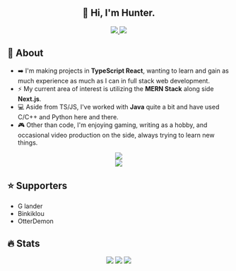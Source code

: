 
<div align='center'>
  <h2>👋 Hi, I'm Hunter.</h2>
  <div>
    <!-- <img src='https://img.shields.io/badge/LinkedIn-blue?logo=linkedin&logoColor=white&style=for-the-badge' /> -->
    <a href='https://twitter.com/hunterparcells' target='_blank'>
      <img src='https://img.shields.io/badge/Twitter-blue?logo=twitter&logoColor=white&style=for-the-badge' />
    </a>
    <a href='https://ko-fi.com/hunterparcells' target='_blank'>
      <img src='https://img.shields.io/badge/Donate-blue?logo=kofi&logoColor=white&style=for-the-badge' />
    </a>
  </div>
</div>

## 🚀 About
- ➡️ I'm making projects in **TypeScript React**, wanting to learn and gain as much experience as much as I can in full stack web development.
- ⚡ My current area of interest is utilizing the **MERN Stack** along side **Next.js**.
- 💻 Aside from TS/JS, I've worked with **Java** quite a bit and have used C/C++ and Python here and there.
- 🎮 Other than code, I'm enjoying gaming, writing as a hobby, and occasional video production on the side, always trying to learn new things.

<div align="center">
  <img src="https://skillicons.dev/icons?i=mongo,express,react,nodejs,ts,next,scss,cloudflare,netlify" />
  <br />
  <img src="https://skillicons.dev/icons?i=vscode,figma,sentry,idea,java" />
</div>

## ⭐ Supporters
- G lander
- Binkiklou
- OtterDemon

## 🔥 Stats
<div align="center">
  <img src="https://github-readme-stats.vercel.app/api/top-langs/?username=hparcells&layout=compact&theme=dark" />
  <img src="https://github-readme-stats.vercel.app/api/wakatime?username=hparcells&layout=compact&langs_count=6&theme=dark" />
  <img src="https://streak-stats.demolab.com/?user=hparcells&theme=dark" />
</div>
